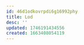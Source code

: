 ```yaml
---
id: 46d1odkovrpdi6g16992phy
title: Lod
desc: ''
updated: 1746191434556
created: 1663408054119
---
```



